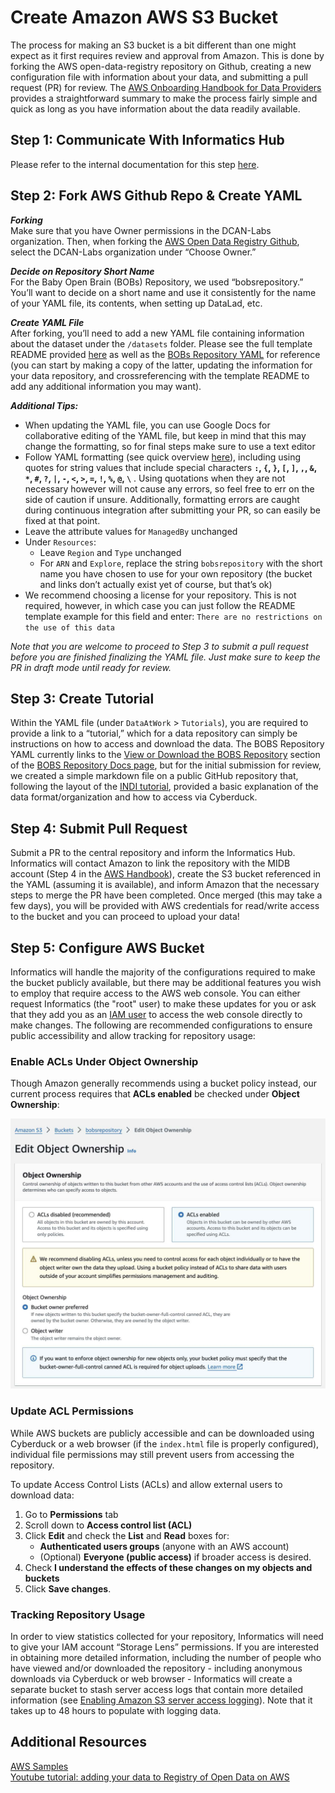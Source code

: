 # Create Amazon AWS S3 Bucket

The process for making an S3 bucket is a bit different than one might expect as it first requires review and approval from Amazon. This is done by forking the AWS open-data-registry repository on Github, creating a new configuration file with information about your data, and submitting a pull request (PR) for review. The [AWS Onboarding Handbook for Data Providers](https://assets.opendata.aws/aws-onboarding-handbook-for-data-providers-en-US.pdf) provides a straightforward summary to make the process fairly simple and quick as long as you have information about the data readily available.

## Step 1: Communicate With Informatics Hub
Please refer to the internal documentation for this step [here](https://drive.google.com/file/d/1FnK1Mi5KImr2UkgCw5IpF_Dp_e-YvK6z/view?usp=sharing).

## Step 2: Fork AWS Github Repo & Create YAML
***Forking***  
Make sure that you have Owner permissions in the DCAN-Labs organization. Then, when forking the [AWS Open Data Registry Github](https://github.com/awslabs/open-data-registry?tab=readme-ov-file), select the DCAN-Labs organization under “Choose Owner.”

***Decide on Repository Short Name***  
For the Baby Open Brain (BOBs) Repository, we used “bobsrepository.” You’ll want to decide on a short name and use it consistently for the name of your YAML file, its contents, when setting up DataLad, etc.

***Create YAML File***  
After forking, you’ll need to add a new YAML file containing information about the dataset under the `/datasets` folder. Please see the full template README provided [here](https://github.com/awslabs/open-data-registry?tab=readme-ov-file#how-are-datasets-added-to-the-registry) as well as the [BOBs Repository YAML](https://github.com/LuciMoore/open-data-registry/blob/main/datasets/bobsrepository.yaml) for reference (you can start by making a copy of the latter, updating the information for your data repository, and crossreferencing with the template README to add any additional information you may want).

***Additional Tips:***

* When updating the YAML file, you can use Google Docs for collaborative editing of the YAML file, but keep in mind that this may change the formatting, so for final steps make sure to use a text editor  
* Follow YAML formatting (see quick overview [here](https://stackoverflow.com/a/22235064)), including using quotes for string values that include special characters  **`:`, `{`, `}`, `[`, `]`, `,`, `&`, `*`, `#`, `?`, `|`, `-`, `<`, `>`, `=`, `!`, `%`, `@`, `\`** . Using quotations when they are not necessary however will not cause any errors, so feel free to err on the side of caution if unsure. Additionally, formatting errors are caught during continuous integration after submitting your PR, so can easily be fixed at that point.     
* Leave the attribute values for `ManagedBy` unchanged  
* Under `Resources`:  
    * Leave `Region` and `Type` unchanged  
    * For `ARN` and `Explore`, replace the string `bobsrepository` with the short name you have chosen to use for your own repository (the bucket and links don’t actually exist yet of course, but that’s ok)  
* We recommend choosing a license for your repository. This is not required, however, in which case you can just follow the README template example for this field and enter: `There are no restrictions on the use of this data`

*Note that you are welcome to proceed to Step 3 to submit a pull request before you are finished finalizing the YAML file. Just make sure to keep the PR in draft mode until ready for review.*

## Step 3: Create Tutorial  
Within the YAML file (under `DataAtWork` > `Tutorials`), you are required to provide a link to a “tutorial,” which for a data repository can simply be instructions on how to access and download the data. The BOBS Repository YAML currently links to the [View or Download the BOBS Repository](https://bobsrepository.readthedocs.io/en/latest/data_access/) section of the [BOBS Repository Docs page](https://bobsrepository.readthedocs.io/en/latest/), but for the initial submission for review, we created a simple markdown file on a public GitHub repository that, following the layout of the [INDI tutorial](https://fcon_1000.projects.nitrc.org/indi/s3/index.html), provided a basic explanation of the data format/organization and how to access via Cyberduck. 

## Step 4: Submit Pull Request
Submit a PR to the central repository and inform the Informatics Hub. Informatics will contact Amazon to link the repository with the MIDB account (Step 4 in the [AWS Handbook](https://assets.opendata.aws/aws-onboarding-handbook-for-data-providers-en-US.pdf)), create the S3 bucket referenced in the YAML (assuming it is available), and inform Amazon that the necessary steps to merge the PR have been completed. Once merged (this may take a few days), you will be provided with AWS credentials for read/write access to the bucket and you can proceed to upload your data! 

## Step 5: Configure AWS Bucket
Informatics will handle the majority of the configurations required to make the bucket publicly available, but there may be additional features you wish to employ that require access to the AWS web console. You can either request Informatics (the "root" user) to make these updates for you or ask that they add you as an [IAM user](https://docs.aws.amazon.com/IAM/latest/UserGuide/id_users.html) to access the web console directly to make changes. The following are recommended configurations to ensure public accessibility and allow tracking for repository usage:

### Enable ACLs Under Object Ownership
Though Amazon generally recommends using a bucket policy instead, our current process requires that **ACLs enabled** be checked under **Object Ownership**:

![](images/edit-object-ownership.jpg)

### Update ACL Permissions
While AWS buckets are publicly accessible and can be downloaded using Cyberduck or a web browser (if the `index.html` file is properly configured), individual file permissions may still prevent users from accessing the repository.

To update Access Control Lists (ACLs) and allow external users to download data:

1. Go to **Permissions** tab  
2. Scroll down to **Access control list (ACL)**
3. Click **Edit** and check the **List** and **Read** boxes for: 
    - **Authenticated users groups** (anyone with an AWS account)
    - (Optional) **Everyone (public access)** if broader access is desired.  
4. Check **I understand the effects of these changes on my objects and buckets**
5. Click **Save changes**.

### Tracking Repository Usage
In order to view statistics collected for your repository, Informatics will need to give your IAM account “Storage Lens” permissions. If you are interested in obtaining more detailed information, including the number of people who have viewed and/or downloaded the repository - including anonymous downloads via Cyberduck or web browser - Informatics will create a separate bucket to stash server access logs that contain more detailed information (see [Enabling Amazon S3 server access logging](https://docs.aws.amazon.com/AmazonS3/latest/userguide/enable-server-access-logging.html)). Note that it takes up to 48 hours to populate with logging data. 

## Additional Resources
[AWS Samples](https://github.com/aws-samples/)  
[Youtube tutorial: adding your data to Registry of Open Data on AWS](https://www.youtube.com/watch?v=5nocWdjN1DA)



